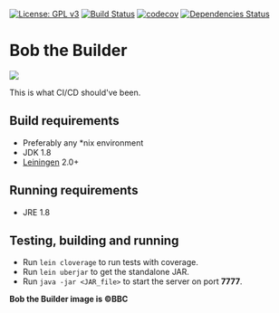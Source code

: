 [![License: GPL v3](https://img.shields.io/badge/license-GPL%20v3-blue.svg)](http://www.gnu.org/licenses/gpl-3.0)
[![Build Status](https://travis-ci.org/bob-cd/bob.svg?branch=master)](https://travis-ci.org/bob-cd/bob)
[![codecov](https://codecov.io/gh/bob-cd/bob/branch/master/graph/badge.svg)](https://codecov.io/gh/bob-cd/bob)
[![Dependencies Status](https://versions.deps.co/bob-cd/bob/status.png)](https://versions.deps.co/bob-cd/bob)

# Bob the Builder

![](http://vignette2.wikia.nocookie.net/dreamlogos/images/8/8d/Btb1.png/revision/latest?cb=20150801085138)

This is what CI/CD should've been.

## Build requirements
- Preferably any *nix environment
- JDK 1.8
- [Leiningen](https://leiningen.org/) 2.0+

## Running requirements
- JRE 1.8

## Testing, building and running
- Run `lein cloverage` to run tests with coverage.
- Run `lein uberjar` to get the standalone JAR.
- Run `java -jar <JAR_file>` to start the server on port **7777**.

**Bob the Builder image is ©BBC**
